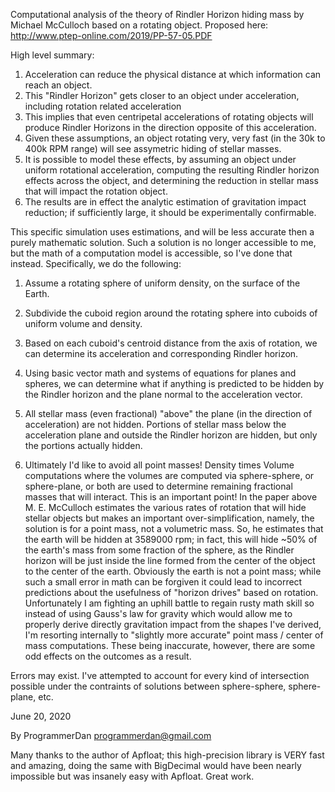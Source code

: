 Computational analysis of the theory of Rindler Horizon hiding mass by Michael McCulloch based on a rotating object.
Proposed here: http://www.ptep-online.com/2019/PP-57-05.PDF

High level summary:
1) Acceleration can reduce the physical distance at which information can reach an object.
2) This "Rindler Horizon" gets closer to an object under acceleration, including rotation related acceleration
3) This implies that even centripetal accelerations of rotating objects will produce Rindler Horizons in the 
   direction opposite of this acceleration.
4) Given these assumptions, an object rotating very, very fast (in the 30k to 400k RPM range) will see
   assymetric hiding of stellar masses.
5) It is possible to model these effects, by assuming an object under uniform rotational acceleration, computing the
   resulting Rindler horizon effects across the object, and determining the reduction in stellar mass that will
   impact the rotation object.
6) The results are in effect the analytic estimation of gravitation impact reduction; if sufficiently large, it should be
   experimentally confirmable.
   
This specific simulation uses estimations, and will be less accurate then a purely mathematic solution. Such a solution is no longer
accessible to me, but the math of a computation model is accessible, so I've done that instead.
Specifically, we do the following:
1) Assume a rotating sphere of uniform density, on the surface of the Earth.
2) Subdivide the cuboid region around the rotating sphere into cuboids of uniform volume and density.
3) Based on each cuboid's centroid distance from the axis of rotation, we can determine its acceleration and corresponding Rindler horizon.
4) Using basic vector math and systems of equations for planes and spheres, we can determine what if anything is predicted to be hidden
   by the Rindler horizon and the plane normal to the acceleration vector.
5) All stellar mass (even fractional) "above" the plane (in the direction of acceleration) are not hidden. Portions of stellar mass below the
   acceleration plane and outside the Rindler horizon are hidden, but only the portions actually hidden.

6) Ultimately I'd like to avoid all point masses! Density times Volume computations where the volumes are computed via sphere-sphere, or sphere-plane, 
   or both are used to determine remaining fractional masses that will interact.
   This is an important point! In the paper above M. E. McCulloch estimates the various rates of rotation that will hide stellar objects but
   makes an important over-simplification, namely, the solution is for a point mass, not a volumetric mass. So, he estimates that the earth will be hidden
   at 3589000 rpm; in fact, this will hide ~50% of the earth's mass from some fraction of the sphere, as the Rindler horizon will be just 
   inside the line formed from the center of the object to the center of the earth. Obviously the earth is not a point mass; while such a small
   error in math can be forgiven it could lead to incorrect predictions about the usefulness of "horizon drives" based on rotation. Unfortunately I am
   fighting an uphill battle to regain rusty math skill so instead of using Gauss's law for gravity which would allow me to properly derive
   directly gravitation impact from the shapes I've derived, I'm resorting internally to "slightly more accurate" point mass / center of mass computations.
   These being inaccurate, however, there are some odd effects on the outcomes as a result.

Errors may exist. I've attempted to account for every kind of intersection possible under the contraints of solutions between sphere-sphere, 
sphere-plane, etc.

June 20, 2020

By ProgrammerDan <programmerdan@gmail.com>
 
Many thanks to the author of Apfloat; this high-precision library is VERY fast and amazing, doing the same with BigDecimal would have been
nearly impossible but was insanely easy with Apfloat. Great work.
